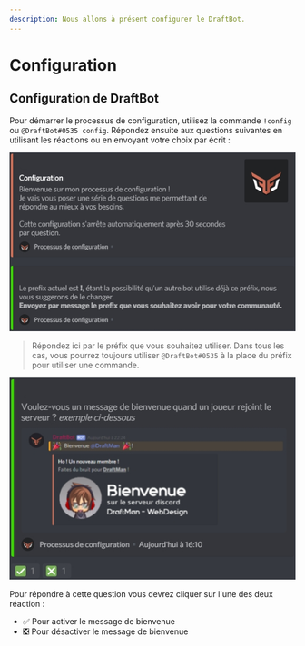 ```yaml
---
description: Nous allons à présent configurer le DraftBot.
---
```


# Configuration

## Configuration de DraftBot

Pour démarrer le processus de configuration, utilisez la commande `!config` ou `@DraftBot#0535 config`. Répondez ensuite aux questions suivantes en utilisant les réactions ou en envoyant votre choix par écrit :

![](.gitbook/assets/config1.jpg)

> Répondez ici par le préfix que vous souhaitez utiliser. Dans tous les cas, vous pourrez toujours utiliser `@DraftBot#0535` à la place du préfix pour utiliser une commande.

![](.gitbook/assets/config2.jpg)

Pour répondre à cette question vous devrez cliquer sur l'une des deux réaction : 

* ✅ Pour activer le message de bienvenue 
* ❎ Pour désactiver le message de bienvenue

  

